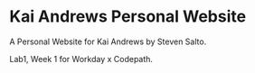 # Kai Andrews Personal Website

A Personal Website for Kai Andrews by Steven Salto.

Lab1, Week 1 for Workday x Codepath.
